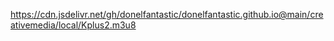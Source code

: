 https://cdn.jsdelivr.net/gh/donelfantastic/donelfantastic.github.io@main/creativemedia/local/Kplus2.m3u8
